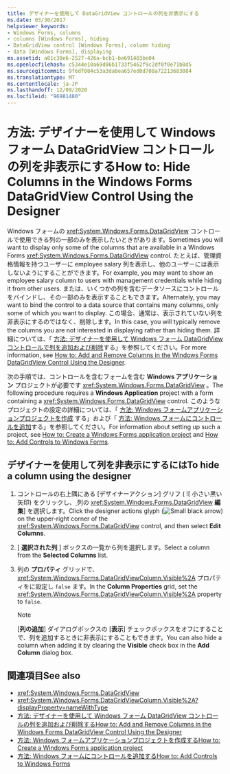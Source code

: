 ```yaml
---
title: デザイナーを使用して DataGridView コントロールの列を非表示にする
ms.date: 03/30/2017
helpviewer_keywords:
- Windows Forms, columns
- columns [Windows Forms], hiding
- DataGridView control [Windows Forms], column hiding
- data [Windows Forms], displaying
ms.assetid: a81c38e6-2527-426a-bcb1-be691403be04
ms.openlocfilehash: c5344e10a69d86b1733f5462f9c2df0f0e71b8d5
ms.sourcegitcommit: 9f6df084c53a3da0ea657ed0d708a72213683084
ms.translationtype: MT
ms.contentlocale: ja-JP
ms.lasthandoff: 12/09/2020
ms.locfileid: "96981480"
---
```

# <a name="how-to-hide-columns-in-the-windows-forms-datagridview-control-using-the-designer"></a><span data-ttu-id="e695f-102">方法: デザイナーを使用して Windows フォーム DataGridView コントロールの列を非表示にする</span><span class="sxs-lookup"><span data-stu-id="e695f-102">How to: Hide Columns in the Windows Forms DataGridView Control Using the Designer</span></span>
<span data-ttu-id="e695f-103">Windows フォームの <xref:System.Windows.Forms.DataGridView> コントロールで使用できる列の一部のみを表示したいときがあります。</span><span class="sxs-lookup"><span data-stu-id="e695f-103">Sometimes you will want to display only some of the columns that are available in a Windows Forms <xref:System.Windows.Forms.DataGridView> control.</span></span> <span data-ttu-id="e695f-104">たとえば、管理資格情報を持つユーザーに employee salary 列を表示し、他のユーザーには表示しないようにすることができます。</span><span class="sxs-lookup"><span data-stu-id="e695f-104">For example, you may want to show an employee salary column to users with management credentials while hiding it from other users.</span></span> <span data-ttu-id="e695f-105">または、いくつかの列を含むデータソースにコントロールをバインドし、その一部のみを表示することもできます。</span><span class="sxs-lookup"><span data-stu-id="e695f-105">Alternately, you may want to bind the control to a data source that contains many columns, only some of which you want to display.</span></span> <span data-ttu-id="e695f-106">この場合、通常は、表示されていない列を非表示にするのではなく、削除します。</span><span class="sxs-lookup"><span data-stu-id="e695f-106">In this case, you will typically remove the columns you are not interested in displaying rather than hiding them.</span></span> <span data-ttu-id="e695f-107">詳細については、「 [方法: デザイナーを使用して Windows フォーム DataGridView コントロールで列を追加および削除](add-and-remove-columns-in-the-datagrid-using-the-designer.md)する」を参照してください。</span><span class="sxs-lookup"><span data-stu-id="e695f-107">For more information, see [How to: Add and Remove Columns in the Windows Forms DataGridView Control Using the Designer](add-and-remove-columns-in-the-datagrid-using-the-designer.md).</span></span>

 <span data-ttu-id="e695f-108">次の手順では、コントロールを含むフォームを含む **Windows アプリケーション** プロジェクトが必要です <xref:System.Windows.Forms.DataGridView> 。</span><span class="sxs-lookup"><span data-stu-id="e695f-108">The following procedure requires a **Windows Application** project with a form containing a <xref:System.Windows.Forms.DataGridView> control.</span></span> <span data-ttu-id="e695f-109">このようなプロジェクトの設定の詳細については、「 [方法: Windows フォームアプリケーションプロジェクトを作成](/visualstudio/ide/step-1-create-a-windows-forms-application-project) する」および「 [方法: Windows フォームにコントロールを追加](how-to-add-controls-to-windows-forms.md)する」を参照してください。</span><span class="sxs-lookup"><span data-stu-id="e695f-109">For information about setting up such a project, see [How to: Create a Windows Forms application project](/visualstudio/ide/step-1-create-a-windows-forms-application-project) and [How to: Add Controls to Windows Forms](how-to-add-controls-to-windows-forms.md).</span></span>

## <a name="to-hide-a-column-using-the-designer"></a><span data-ttu-id="e695f-110">デザイナーを使用して列を非表示にするには</span><span class="sxs-lookup"><span data-stu-id="e695f-110">To hide a column using the designer</span></span>

1. <span data-ttu-id="e695f-111">コントロールの右上隅にある [デザイナーアクション] グリフ ( ![ 小さい黒い矢印) をクリックし、[ ](./media/designer-actions-glyph.gif) 列の <xref:System.Windows.Forms.DataGridView> **編集**] を選択します。</span><span class="sxs-lookup"><span data-stu-id="e695f-111">Click the designer actions glyph (![Small black arrow](./media/designer-actions-glyph.gif)) on the upper-right corner of the <xref:System.Windows.Forms.DataGridView> control, and then select **Edit Columns**.</span></span>

2. <span data-ttu-id="e695f-112">[ **選択された列** ] ボックスの一覧から列を選択します。</span><span class="sxs-lookup"><span data-stu-id="e695f-112">Select a column from the **Selected Columns** list.</span></span>

3. <span data-ttu-id="e695f-113">列の **プロパティ** グリッドで、 <xref:System.Windows.Forms.DataGridViewColumn.Visible%2A> プロパティをに設定し `false` ます。</span><span class="sxs-lookup"><span data-stu-id="e695f-113">In the **Column Properties** grid, set the <xref:System.Windows.Forms.DataGridViewColumn.Visible%2A> property to `false`.</span></span>

    > [!NOTE]
    > <span data-ttu-id="e695f-114">[**列の追加**] ダイアログボックスの [**表示**] チェックボックスをオフにすることで、列を追加するときに非表示にすることもできます。</span><span class="sxs-lookup"><span data-stu-id="e695f-114">You can also hide a column when adding it by clearing the **Visible** check box in the **Add Column** dialog box.</span></span>

## <a name="see-also"></a><span data-ttu-id="e695f-115">関連項目</span><span class="sxs-lookup"><span data-stu-id="e695f-115">See also</span></span>

- <xref:System.Windows.Forms.DataGridView>
- <xref:System.Windows.Forms.DataGridViewColumn.Visible%2A?displayProperty=nameWithType>
- [<span data-ttu-id="e695f-116">方法: デザイナーを使用して Windows フォーム DataGridView コントロールの列を追加および削除する</span><span class="sxs-lookup"><span data-stu-id="e695f-116">How to: Add and Remove Columns in the Windows Forms DataGridView Control Using the Designer</span></span>](add-and-remove-columns-in-the-datagrid-using-the-designer.md)
- [<span data-ttu-id="e695f-117">方法: Windows フォームアプリケーションプロジェクトを作成する</span><span class="sxs-lookup"><span data-stu-id="e695f-117">How to: Create a Windows Forms application project</span></span>](/visualstudio/ide/step-1-create-a-windows-forms-application-project)
- [<span data-ttu-id="e695f-118">方法: Windows フォームにコントロールを追加する</span><span class="sxs-lookup"><span data-stu-id="e695f-118">How to: Add Controls to Windows Forms</span></span>](how-to-add-controls-to-windows-forms.md)
